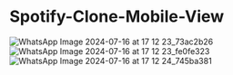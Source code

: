 # Spotify-Clone-Mobile-View
![WhatsApp Image 2024-07-16 at 17 12 23_73ac2b26](https://github.com/user-attachments/assets/fec2cfe9-832f-4b6f-a75e-5e3f1442b6b6)
![WhatsApp Image 2024-07-16 at 17 12 23_fe0fe323](https://github.com/user-attachments/assets/f5bb0641-9b2f-449a-99e8-58b9a7a199f3)
![WhatsApp Image 2024-07-16 at 17 12 24_745ba381](https://github.com/user-attachments/assets/dc49a283-3acc-425a-ac56-7b333860b648)

